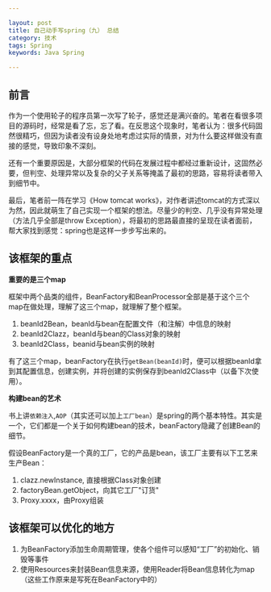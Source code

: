 ```yaml
---

layout: post
title: 自己动手写spring（九） 总结
category: 技术
tags: Spring
keywords: Java Spring

---
```


## 前言

作为一个使用轮子的程序员第一次写了轮子，感觉还是满兴奋的。笔者在看很多项目的源码时，经常是看了忘，忘了看。在反思这个现象时，笔者认为：很多代码固然很精巧，但因为读者没有设身处地考虑过实际的情景，对为什么要这样做没有直接的感觉，导致印象不深刻。

还有一个重要原因是，大部分框架的代码在发展过程中都经过重新设计，这固然必要，但判空、处理异常以及复杂的父子关系等掩盖了最初的思路，容易将读者带入到细节中。

最后，笔者前一阵在学习《How tomcat works》，对作者讲述tomcat的方式深以为然，因此就萌生了自己实现一个框架的想法。尽量少的判空、几乎没有异常处理（方法几乎全部是throw Exception），将最初的思路最直接的呈现在读者面前，帮大家找到感觉：spring也是这样一步步写出来的。


## 该框架的重点

**重要的是三个map**

框架中两个品类的组件，BeanFactory和BeanProcessor全部是基于这个三个map在做处理，理解了这三个map，就理解了整个框架。

1. beanId2Bean，beanId与bean在配置文件（和注解）中信息的映射
2. beanId2Clazz，beanId与bean的Class对象的映射
3. beanId2Class，beanid与bean实例的映射

有了这三个map，beanFactory在执行`getBean(beanId)`时，便可以根据beanId拿到其配置信息，创建实例，并将创建的实例保存到beanId2Class中（以备下次使用）。

**构建bean的艺术**

书上讲`依赖注入`,`AOP`（其实还可以加上`工厂bean`）是spring的两个基本特性。其实是一个，它们都是一个关于如何构建bean的技术，beanFactory隐藏了创建Bean的细节。

假设BeanFactory是一个真的工厂，它的产品是bean，该工厂主要有以下工艺来生产Bean：

1. clazz.newInstance, 直接根据Class对象创建
2. factoryBean.getObject，向其它工厂"订货"
3. Proxy.xxxx，由Proxy组装

## 该框架可以优化的地方

1. 为BeanFactory添加生命周期管理，使各个组件可以感知“工厂”的初始化、销毁等事件
2. 使用Resources来封装Bean信息来源，使用Reader将Bean信息转化为map（这些工作原来是写死在BeanFactory中的）